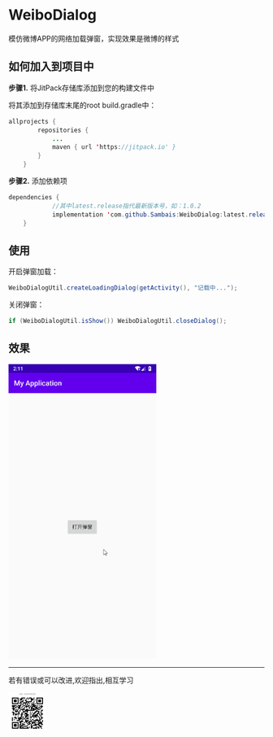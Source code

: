 # WeiboDialog

模仿微博APP的网络加载弹窗，实现效果是微博的样式 



## 如何加入到项目中

 **步骤1.**  将JitPack存储库添加到您的构建文件中 

将其添加到存储库末尾的root build.gradle中：

```java
allprojects {
		repositories {
			...
			maven { url 'https://jitpack.io' }
		}
	}
```

 **步骤2.** 添加依赖项 

```java
dependencies {
    		//其中latest.release指代最新版本号，如：1.0.2
	        implementation 'com.github.Sambais:WeiboDialog:latest.release'
	}
```



##  使用

开启弹窗加载：

```java
WeiboDialogUtil.createLoadingDialog(getActivity(), "记载中...");
```

关闭弹窗：

```java
if (WeiboDialogUtil.isShow()) WeiboDialogUtil.closeDialog();
```

 

## 效果

<img src="https://raw.githubusercontent.com/Sambais/WeiboDialog/master/images/weibodialog.gif" style="zoom:67%;" />

------



若有错误或可以改进,欢迎指出,相互学习

  <img src="https://raw.githubusercontent.com/Sambais/WeiboDialog/master/images/8D7A37EAEECB1ED8C7DE294C22DEF74D.jpg" style="zoom: 25%;" />

